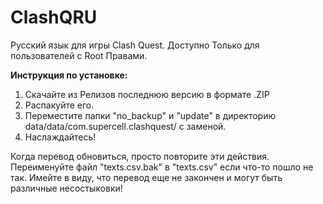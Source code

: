 # ClashQRU
Русский язык для игры Clash Quest. Доступно Только для пользователей с Root Правами.

<b>Инструкция по установке:</b>
1. Скачайте из Релизов последнюю версию в формате .ZIP
2. Распакуйте его.
3. Переместите папки "no_backup" и "update" в директорию data/data/com.supercell.clashquest/ с заменой.
4. Наслаждайтесь!

Когда перевод обновиться, просто повторите эти действия.
Переименуйте файл "texts.csv.bak" в "texts.csv" если что-то пошло не так.
Имейте в виду, что перевод еще не закончен и могут быть различные несостыковки!
